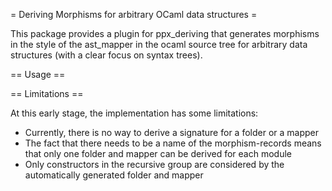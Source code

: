 = Deriving Morphisms for arbitrary OCaml data structures =

This package provides a plugin for ppx_deriving that generates morphisms in the style of the ast_mapper in the ocaml source tree for arbitrary data structures (with a clear focus on syntax trees).

== Usage ==


== Limitations ==

At this early stage, the implementation has some limitations:

* Currently, there is no way to derive a signature for a folder or a mapper
* The fact that there needs to be a name of the morphism-records means that only one folder and mapper can be derived for each module
* Only constructors in the recursive group are considered by the automatically generated folder and mapper